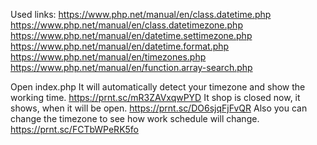 Used links:
https://www.php.net/manual/en/class.datetime.php
https://www.php.net/manual/en/class.datetimezone.php
https://www.php.net/manual/en/datetime.settimezone.php
https://www.php.net/manual/en/datetime.format.php
https://www.php.net/manual/en/timezones.php
https://www.php.net/manual/en/function.array-search.php

Open index.php
It will automatically detect your timezone and show the working time. https://prnt.sc/mR3ZAVxqwPYD
It shop is closed now, it shows, when it will be open. https://prnt.sc/DO6sjqFjFvQR
Also you can change the timezone to see how work schedule will change. https://prnt.sc/FCTbWPeRK5fo 
